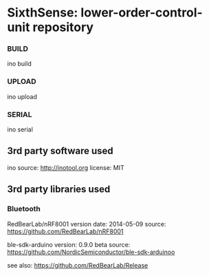 # SixthSense: lower-order-control-unit repository

### BUILD
  ino build

### UPLOAD
  ino upload

### SERIAL
  ino serial


## 3rd party software used
  ino      source:  http://inotool.org
           license: MIT


## 3rd party libraries used

###  Bluetooth

  RedBearLab/nRF8001    version date:  2014-05-09
                        source:        https://github.com/RedBearLab/nRF8001

  ble-sdk-arduino       version:       0.9.0 beta
                        source:        https://github.com/NordicSemiconductor/ble-sdk-arduinoo

  see also: https://github.com/RedBearLab/Release
